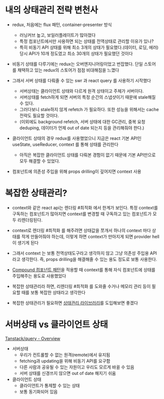 # 내의 상태관리 전략 변천사

- redux, 처음에는 flux 패턴, container-presenter 방식
    - 러닝커브 높고, 보일러플레이트가 많아졌다
    - 특정 컴포넌트에서만 사용하면 되는 상태를 전역상태로 관리할 이유가 있나?
    - 특히 비동기 API 상태를 위해 최소 3개의 상태가 필요했다.(데이터, 로딩, 에러) 당시 API가 10개 정도였고 최소 30개의 상태가 필요했던 것이다

- 비동기 상태를 다루기에는 redux는 오버엔지니어링이었고 번잡했다. 단일 스토어를 채택하고 있는 redux의 스토어가 점점 비대해짐을 느꼈다

- 그래서 서버 상태를 다뤄줄 수 있는 swr 과 react query 를 사용하기 시작했다
    - 서버상태는 클라이언트 상태와 다르게 원격 상태이고 주체가 서버이다.
    - 서버상태를 fetch하게 되면 서버의 특정 순간의 스냅샷이기 때문에 stale해질 수 있다.
    - 그러다보니 stale하지 않게 refetch 가 필요하다. 또한 성능을 위해서는 cache 전략도 필요할 것이다.
    - (이외에도 background refetch, 서버 상태에 대한 GC관리, 중복 요청 deduping, 데이터가 언제 out of date 되는지 등을 관리해줘야 한다.)

- 클라이언트 상태의 경우 redux를 사용했었으니 지금은 react 기본 API인 useState, useReducer, context 를 통해 상태를 관리한다
	- 아직은 복잡한 클라이언트 상태를 다뤄본 경험이 없기 때문에 기본 API만으로 모두 해결할 수 있었다.

- 컴포넌트에 의존성 주입을 위해 props drilling이 깊어지면 context 사용

# 복잡한 상태관리?
- context와 같은 react api는 렌더링 #최적화 에서 한계가 보인다. 특정 context를 구독하는 컴포넌트가 많아지면 context를 변경할 때 구독하고 있는 컴포넌트가 모두 리렌더링된다.
- context로 렌더링 #최적화 를 해주려면 상태값을 쪼개서 하나의 context 마다 상태를 작게 만들어줘야 하는데, 이렇게 하면 context가 만아지게 되면 provider hell이 생기게 된다
- 그래서 context 는 보통 전역상태도구라고 생각하지 않고 그냥 의존성 주입용 API라고 생각한다. 즉, props drilling을 해결해줄 수 있는 용도 정도로 보통 사용한다.
- [Compound 컴포넌트 패턴](Compound%20컴포넌트%20패턴.md)을 적용할 때 context를 통해 자식 컴포넌트에 상태를 주입해주는 용도로 사용했었다

- 복잡한 상태관리라 하면, 리렌더링 #최적화 를 도와줄 수거나 메모리 관리 등이 필요할 때를 보통 복잡한 상태라고 생각한다
- 복잡한 상태관리가 필요하면 [상태관리 라이브러리](상태관리%20라이브러리.md)를 도입해보면 좋겠다

# 서버상태 vs 클라이언트 상태
[Tanstack/query - Overview](https://tanstack.com/query/latest/docs/react/overview)

- 서버상태
	- 우리가 컨트롤할 수 없는 원격(remote)에서 유지됨
	- fetching과 updating을 위해 비동기 API를 요구함
	- 다른 사람과 공유될 수 있는 자원이고 우리도 모르게 바귈 수 있음
	- 서버 상태를 신경쓰지 않으면 out of date 해지기 쉬움
- 클라이언트 상태
	- 클라이언트가 통제할 수 있는 상태
	- 보통 동기화되어 있음